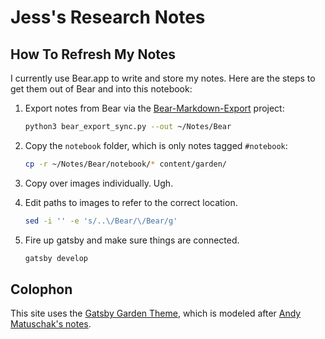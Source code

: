 # Jess's Research Notes

## How To Refresh My Notes

I currently use Bear.app to write and store my notes. Here are the steps to get them out of Bear and into this notebook:

1. Export notes from Bear via the [Bear-Markdown-Export](https://github.com/andymatuschak/Bear-Markdown-Export) project:

   ```bash
   python3 bear_export_sync.py --out ~/Notes/Bear
   ```

2. Copy the `notebook` folder, which is only notes tagged `#notebook`:

   ```bash
   cp -r ~/Notes/Bear/notebook/* content/garden/
   ```

3. Copy over images individually. Ugh.

4. Edit paths to images to refer to the correct location.

   ```bash
   sed -i '' -e 's/..\/Bear/\/Bear/g'
   ```

5. Fire up gatsby and make sure things are connected.

   ```bash
   gatsby develop
   ```

## Colophon

This site uses the [Gatsby Garden Theme](https://www.npmjs.com/package/gatsby-theme-garden), which is modeled after [Andy Matuschak's notes](https://notes.andymatuschak.org/).

